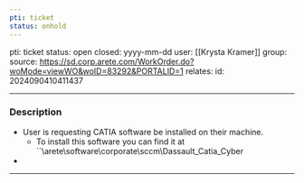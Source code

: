 ```yaml
---
pti: ticket
status: onhold
---
```

pti: ticket 
status: open
closed: yyyy-mm-dd
user: [[Krysta Kramer]]
group: 
source: https://sd.corp.arete.com/WorkOrder.do?woMode=viewWO&woID=83292&PORTALID=1
relates: 
id: 2024090410411437

---
### Description
- User is requesting CATIA software be installed on their machine.
	- To install this software you can find it at ``\\arete\software\corporate\sccm\Dassault_Catia_Cyber
-

---
